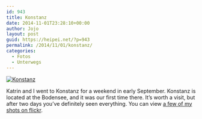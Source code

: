 ```yaml
---
id: 943
title: Konstanz
date: 2014-11-01T23:28:10+00:00
author: Jojo
layout: post
guid: https://heipei.net/?p=943
permalink: /2014/11/01/konstanz/
categories:
  - Fotos
  - Unterwegs
---
```

<div class="aligncenter">
  <a href="https://www.flickr.com/photos/heipei/15653188905" title="Konstanz by Johannes Gilger, on Flickr"><img src="https://farm4.staticflickr.com/3951/15653188905_40099ce459_b.jpg" alt="Konstanz" /></a>
</div>

Katrin and I went to Konstanz for a weekend in early September. Konstanz is located at the Bodensee, and it was our first time there. It&#8217;s worth a visit, but after two days you&#8217;ve definitely seen everything. You can view [a few of my shots on flickr](https://secure.flickr.com/search/?tags=konstanz&sort=date-posted-desc&user_id=97859317%40N00).